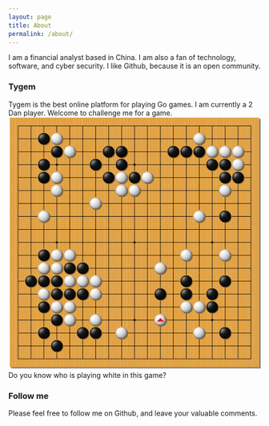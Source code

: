 ```yaml
---
layout: page
title: About
permalink: /about/
---
```


I am a financial analyst based in China. I am also a fan of technology, software, and cyber security.
I like Github, because it is an open community.

### Tygem

Tygem is the best online platform for playing Go games. I am currently a 2 Dan player. Welcome to challenge me for a game.
![](https://github.com/watertruth/assets/blob/master/dosaku.png?raw=true)
Do you know who is playing white in this game?

### Follow me

Please feel free to follow me on Github, and leave your valuable comments.
